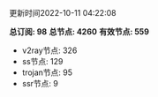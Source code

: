 更新时间2022-10-11 04:22:08

**总订阅: 98**
**总节点: 4260**
**有效节点: 559**
- v2ray节点: 326
- ss节点: 129
- trojan节点: 95
- ssr节点: 9
